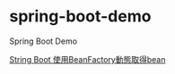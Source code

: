 # spring-boot-demo
Spring Boot Demo

[String Boot 使用BeanFactory動態取得bean](https://matthung0807.blogspot.com/2020/10/spring-boot-beanfactory-get-bean-dynamically.html)